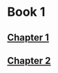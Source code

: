 # Book 1
## [Chapter 1](https://github.com/chriskpeterson/dynamictest/edit/master/chapter1.md)
## [Chapter 2](https://github.com/chriskpeterson/dynamictest/edit/master/chapter2.md)
